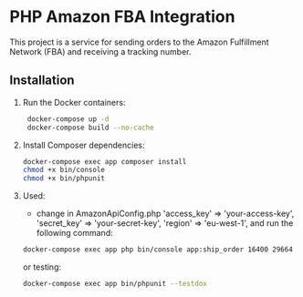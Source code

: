 # PHP Amazon FBA Integration

This project is a service for sending orders to the Amazon Fulfillment Network (FBA) and receiving a tracking number.

## Installation

1. Run the Docker containers:
    ```sh
     docker-compose up -d
     docker-compose build --no-cache
    ```

2. Install Composer dependencies:
    ```sh
    docker-compose exec app composer install
    chmod +x bin/console
    chmod +x bin/phpunit
    ```

3. Used:
    - change in AmazonApiConfig.php
         'access_key' => 'your-access-key',
         'secret_key' => 'your-secret-key',
         'region' => 'eu-west-1',
    and run the following command:
    ```sh
    docker-compose exec app php bin/console app:ship_order 16400 29664
    ```
    or testing:
    ```sh
    docker-compose exec app bin/phpunit --testdox
    ```
